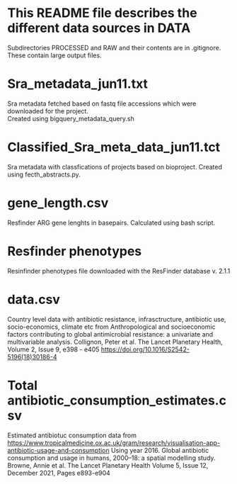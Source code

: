 # This README file describes the different data sources in DATA
Subdirectories PROCESSED and RAW and their contents are in .gitignore. These contain large output files.

# Sra_metadata_jun11.txt
Sra metadata fetched based on fastq file accessions which were downloaded for the project.  
Created using bigquery_metadata_query.sh

# Classified_Sra_meta_data_jun11.tct
Sra metadata with classfications of projects based on bioproject.
Created using fecth_abstracts.py.

# gene_length.csv

Resfinder ARG gene lenghts in basepairs. Calculated using bash script.

# Resfinder phenotypes

Resinfinder phenotypes file downloaded with the ResFinder database v. 2.1.1

# data.csv

Country level data with antibiotic resistance, infrasctructure, antibiotic use, socio-economics, climate etc from Anthropological and socioeconomic factors contributing to global antimicrobial resistance: a univariate and multivariable analysis.
Collignon, Peter et al.
The Lancet Planetary Health, Volume 2, Issue 9, e398 - e405
https://doi.org/10.1016/S2542-5196(18)30186-4

# Total antibiotic_consumption_estimates.csv
Estimated antibiotuc consumption data from https://www.tropicalmedicine.ox.ac.uk/gram/research/visualisation-app-antibiotic-usage-and-consumption 
Using year 2016.
Global antibiotic consumption and usage in humans, 2000–18: a spatial modelling study.
Browne, Annie et al.
The Lancet Planetary Health Volume 5, Issue 12, December 2021, Pages e893-e904
